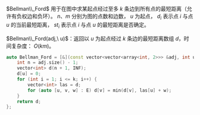 $Bellman\\_Ford$ 用于在图中求某起点经过至多 $k$ 条边到所有点的最短距离（允许有负权边和负环）。 
$n、m$ 分别为图的点数和边数， $u$ 为起点， $d_i$ 表示点 $i$ 与点 $u$ 的当前最短距离， $st_i$ 表示点 $i$ 与点 $u$ 的最短距离是否确定。

$Bellman\\_Ford(adj,\ u)$：返回以 $u$ 为起点经过 $k$ 条边的最短距离数组 $d$，时间复杂度： $O(km)$。

```c++
auto Bellman_Ford = [&](const vector<vector<array<int, 2>>> &adj, int u)->vector<int> {
    int n = adj.size() - 1;
    vector<int> d(n + 1, INF);
    d[u] = 0;
    for (int i = 1; i <= k; i++) {
        vector<int> las = d;
        for (auto [u, v, w] : E) d[v] = min(d[v], las[u] + w);
    }
    return d;
};
```

